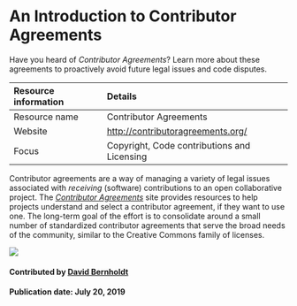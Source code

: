 # An Introduction to Contributor Agreements
<!--deck start-->
Have you heard of *Contributor Agreements*? Learn more about these agreements to proactively avoid future legal issues and code disputes.
<!--deck end-->

Resource information | Details 
:--- | :--- 
Resource name  | Contributor Agreements
Website | http://contributoragreements.org/
Focus | Copyright, Code contributions and Licensing

Contributor agreements are a way of managing a variety of legal issues associated with *receiving* (software) contributions to an open collaborative project.  The *[Contributor Agreements](http://contributoragreements.org/)* site provides resources to help projects understand and select a contributor agreement, if they want to use one.  The long-term goal of the effort is to consolidate around a small number of standardized contributor agreements that serve the broad needs of the community, similar to the Creative Commons family of licenses.

<img src='https://github.com/betterscientificsoftware/images/raw/master/Logo-class_contributor_agreements.jpg' class='logo' />

<!--- 
![alt text](http://contributoragreements.org/wp-content/themes/bones/images/ca_logo.svg "Contributor Agreements Logo")
--->

#### Contributed by [David Bernholdt](http://github.com/bernhold "David Bernholdt")

#### Publication date: July 20, 2019 

<!---
Publish: yes
Categories: collaboration
Topics: licensing
Tags: website
Level: 2
Prerequisites: defaults
Aggregate: none
--->
